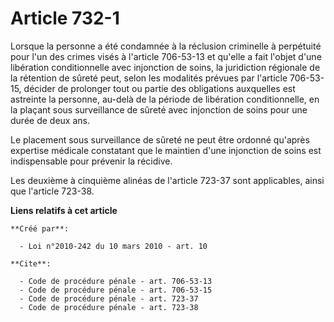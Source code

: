 # Article 732-1

Lorsque la personne a été condamnée à la réclusion criminelle à perpétuité pour l'un des crimes visés à l'article 706-53-13
et qu'elle a fait l'objet d'une libération conditionnelle avec injonction de soins, la juridiction régionale de la rétention
de sûreté peut, selon les modalités prévues par l'article 706-53-15, décider de prolonger tout ou partie des obligations
auxquelles est astreinte la personne, au-delà de la période de libération conditionnelle, en la plaçant sous surveillance de
sûreté avec injonction de soins pour une durée de deux ans. 

Le placement sous surveillance de sûreté ne peut être ordonné qu'après expertise médicale constatant que le maintien d'une
injonction de soins est indispensable pour prévenir la récidive. 

Les deuxième à cinquième alinéas de l'article 723-37 sont applicables, ainsi que l'article 723-38.

**Liens relatifs à cet article**

	**Créé par**:

	  - Loi n°2010-242 du 10 mars 2010 - art. 10

	**Cite**:

	  - Code de procédure pénale - art. 706-53-13
	  - Code de procédure pénale - art. 706-53-15
	  - Code de procédure pénale - art. 723-37
	  - Code de procédure pénale - art. 723-38
